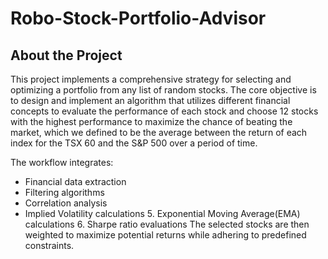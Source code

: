 # Robo-Stock-Portfolio-Advisor
## About the Project
This project implements a comprehensive strategy for selecting and optimizing a portfolio from any list of random stocks. The core objective is to design and implement an algorithm that utilizes different financial concepts to evaluate the performance of each stock and choose 12 stocks with the highest performance to maximize the chance of beating the market, which we defined to be the average between the return of each index for the TSX 60 and the S&P 500 over a period of time. 

The workflow integrates:
- Financial data extraction
- Filtering algorithms
- Correlation analysis
- Implied Volatility calculations
        5. Exponential Moving Average(EMA) calculations
        6. Sharpe ratio evaluations
The selected stocks are then weighted to maximize potential returns while adhering to predefined constraints.

